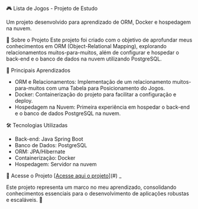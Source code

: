  🎮 Lista de Jogos - Projeto de Estudo

Um projeto desenvolvido para aprendizado de ORM, Docker e hospedagem na nuvem.

🚀 Sobre o Projeto
Este projeto foi criado com o objetivo de aprofundar meus conhecimentos em ORM (Object-Relational Mapping), explorando relacionamentos muitos-para-muitos, além de configurar e hospedar o back-end e o banco de dados na nuvem utilizando PostgreSQL.

📌 Principais Aprendizados
- ORM e Relacionamentos: Implementação de um relacionamento muitos-para-muitos com uma Tabela para Posicionamento do Jogos.
- Docker: Containerização do projeto para facilitar a configuração e deploy.
- Hospedagem na Nuvem: Primeira experiência em hospedar o back-end e o banco de dados PostgreSQL na nuvem.

🛠️ Tecnologias Utilizadas
- Back-end: Java Spring Boot
- Banco de Dados: PostgreSQL
- ORM: JPA/Hibernate
- Containerização: Docker
- Hospedagem: Servidor na nuvem

 🔗 Acesse o Projeto
[[Acesse aqui o projeto](https://listagame.netlify.app/)](#) _


Este projeto representa um marco no meu aprendizado, consolidando conhecimentos essenciais para o desenvolvimento de aplicações robustas e escaláveis. 🚀
